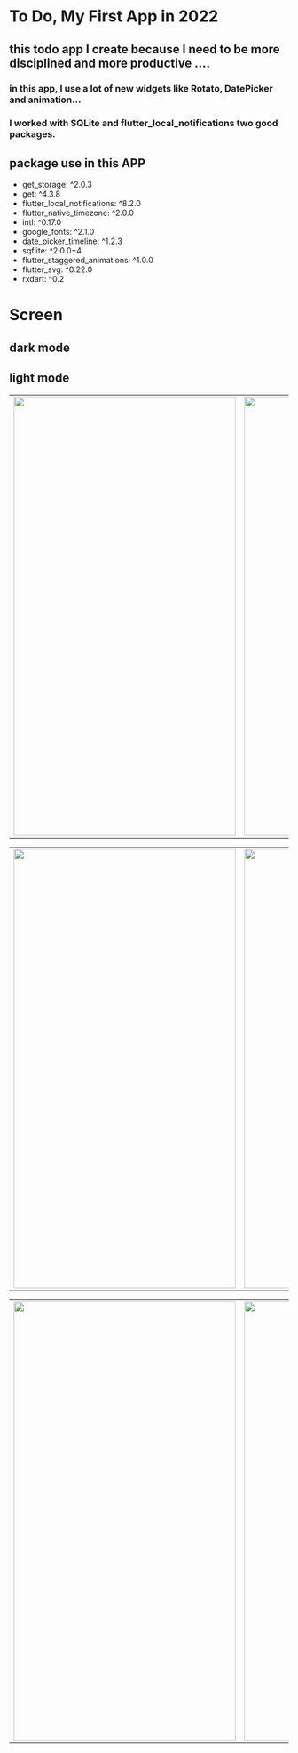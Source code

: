 
# To Do, My First App in 2022

## this todo app I create because I need to be more disciplined and more productive ....

### in this app, I use a lot of new widgets like Rotato, DatePicker and animation...
### I worked with SQLite and  flutter_local_notifications two good packages.
## package use in this APP

 - get_storage: ^2.0.3
 - get: ^4.3.8
 - flutter_local_notifications: ^8.2.0
 - flutter_native_timezone: ^2.0.0
 - intl: ^0.17.0
 - google_fonts: ^2.1.0
 - date_picker_timeline: ^1.2.3
 - sqflite: ^2.0.0+4
 - flutter_staggered_animations: ^1.0.0
 - flutter_svg: ^0.22.0
 - rxdart: ^0.2

# Screen
## dark mode 
## light mode 
<table>
        <tr>
            <td><img src="https://user-images.githubusercontent.com/95164900/148401564-0d324253-ec85-4ef4-b2e5-75df084cecca.png" width="400" height="790"></td>
            <td><img src="https://user-images.githubusercontent.com/95164900/148401691-e91664cb-3c94-4c54-abf6-605f79a6756d.png" width="400" height="790"></td>
        </tr>
</table>
<table>
        <tr>
            <td><img src="https://user-images.githubusercontent.com/95164900/148401835-0c1220e5-c6c0-4cca-99c7-d037e336548b.png" width="400" height="790"></td>
            <td><img src="https://user-images.githubusercontent.com/95164900/148401824-49ad4720-3401-4895-b29c-e118155b3adf.png" width="400" height="790"></td>
        </tr>
</table>
<table>
        <tr>
            <td><img src="https://user-images.githubusercontent.com/95164900/148401816-494cc3af-fc8c-48d6-950d-d0688b289061.png" width="400" height="790"></td>
            <td><img src="https://user-images.githubusercontent.com/95164900/148401830-2a15c37f-79fa-4b3f-9829-eb012f982ace.png" width="400" height="790"></td>
        </tr>
</table>



